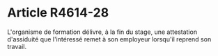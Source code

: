 # Article R4614-28

  
L'organisme de formation délivre, à la fin du stage, une attestation d'assiduité que l'intéressé remet à son employeur lorsqu'il reprend son travail.